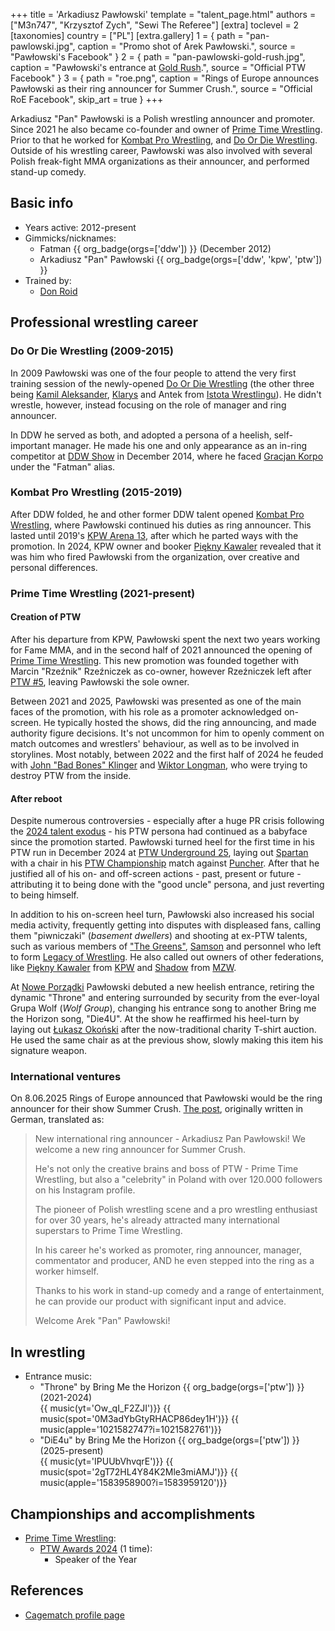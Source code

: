 +++
title = 'Arkadiusz Pawłowski'
template = "talent_page.html"
authors = ["M3n747", "Krzysztof Zych", "Sewi The Referee"]
[extra]
toclevel = 2
[taxonomies]
country = ["PL"]
[extra.gallery]
1 = { path = "pan-pawlowski.jpg", caption = "Promo shot of Arek Pawłowski.", source = "Pawłowski's Facebook" }
2 = { path = "pan-pawlowski-gold-rush.jpg", caption = "Pawłowski's entrance at [Gold Rush](@/e/ptw/2024-02-03-ptw-5-gold-rush.md).", source = "Official PTW Facebook" }
3 = { path = "roe.png", caption = "Rings of Europe announces Pawłowski as their ring announcer for Summer Crush.", source = "Official RoE Facebook", skip_art = true }
+++

Arkadiusz "Pan" Pawłowski is a Polish wrestling announcer and promoter. Since 2021 he also became co-founder and owner of [Prime Time Wrestling](@/o/ptw.md). Prior to that he worked for [Kombat Pro Wrestling](@/o/kpw.md), and [Do Or Die Wrestling](@/o/ddw.md). Outside of his wrestling career, Pawłowski was also involved with several Polish freak-fight MMA organizations as their announcer, and performed stand-up comedy.

## Basic info

* Years active: 2012-present
* Gimmicks/nicknames:
  - Fatman {{ org_badge(orgs=['ddw']) }} (December 2012)
  - Arkadiusz "Pan" Pawłowski {{ org_badge(orgs=['ddw', 'kpw', 'ptw']) }}
* Trained by:
  - [Don Roid](@/w/don-roid.md)

## Professional wrestling career

### Do Or Die Wrestling (2009-2015)

In 2009 Pawłowski was one of the four people to attend the very first training session of the newly-opened [Do Or Die Wrestling](@/o/ddw.md) (the other three being [Kamil Aleksander](@/w/kamil-aleksander.md), [Klarys](@/w/klarys.md) and Antek from [Istota Wrestlingu][yt-iw]).
He didn't wrestle, however, instead focusing on the role of manager and ring announcer.

In DDW he served as both, and adopted a persona of a heelish, self-important manager. He made his one and only appearance as an in-ring competitor at [DDW Show](@/e/ddw/2014-12-13-ddw-12.md) in December 2014, where he faced [Gracjan Korpo](@/w/gracjan-korpo.md) under the "Fatman" alias.

### Kombat Pro Wrestling (2015-2019)

After DDW folded, he and other former DDW talent opened [Kombat Pro Wrestling](@/o/kpw.md), where Pawłowski continued his duties as ring announcer.
This lasted until 2019's [KPW Arena 13](@/e/kpw/2019-04-05-kpw-arena-13.md), after which he parted ways with the promotion. In 2024, KPW owner and booker [Piękny Kawaler](@/w/piekny-kawaler.md) revealed that it was him who fired Pawłowski from the organization, over creative and personal differences.

### Prime Time Wrestling (2021-present)

#### Creation of PTW

After his departure from KPW, Pawłowski spent the next two years working for Fame MMA, and in the second half of 2021 announced the opening of [Prime Time Wrestling](@/o/ptw.md).
This new promotion was founded together with Marcin "Rzeźnik" Rzeźniczek as co-owner, however Rzeźniczek left after [PTW #5](@/e/ptw/2024-02-03-ptw-5-gold-rush.md), leaving Pawłowski the sole owner.

Between 2021 and 2025, Pawłowski was presented as one of the main faces of the promotion, with his role as a promoter acknowledged on-screen. He typically hosted the shows, did the ring announcing, and made authority figure decisions. It's not uncommon for him to openly comment on match outcomes and wrestlers' behaviour, as well as to be involved in storylines. Most notably, between 2022 and the first half of 2024 he feuded with [John "Bad Bones" Klinger](@/w/bad-bones.md) and [Wiktor Longman](@/w/wiktor-longman.md), who were trying to destroy PTW from the inside.

#### After reboot

Despite numerous controversies - especially after a huge PR crisis following the [2024 talent exodus](@/a/ptw-exits.md) - his PTW persona had continued as a babyface since the promotion started. Pawłowski turned heel for the first time in his PTW run in December 2024 at [PTW Underground 25](@/e/ptw/2024-12-07-ptw-underground-25.md), laying out [Spartan](@/w/spartan.md) with a chair in his [PTW Championship](@/c/ptw-championship.md) match against [Puncher](@/w/puncher.md). After that he justified all of his on- and off-screen actions - past, present or future - attributing it to being done with the "good uncle" persona, and just reverting to being himself.

In addition to his on-screen heel turn, Pawłowski also increased his social media activity, frequently getting into disputes with displeased fans, calling them "piwniczaki" (_basement dwellers_) and shooting at ex-PTW talents, such as various members of ["The Greens"](@/tt/zieloni.md), [Samson](@/w/samson.md) and personnel who left to form [Legacy of Wrestling](@/o/low.md). He also called out owners of other federations, like [Piękny Kawaler](@/w/piekny-kawaler.md) from [KPW](@/o/kpw.md) and [Shadow](@/w/shadow.md) from [MZW](@/o/mzw.md).

At [Nowe Porządki](@/e/ptw/2025-01-11-ptw-nowe-porzadki.md) Pawłowski debuted a new heelish entrance, retiring the dynamic "Throne" and entering surrounded by security from the ever-loyal Grupa Wolf (_Wolf Group_), changing his entrance song to another Bring me the Horizon song, "Die4U". At the show he reaffirmed his heel-turn by laying out [Łukasz Okoński](@/w/lukasz-okonski.md) after the now-traditional charity T-shirt auction. He used the same chair as at the previous show, slowly making this item his signature weapon.

### International ventures

On 8.06.2025 Rings of Europe announced that Pawłowski would be the ring announcer for their show Summer Crush. [The post][rings-of-pawel], originally written in German, translated as:

> New international ring announcer - Arkadiusz Pan Pawłowski!
> We welcome a new ring announcer for Summer Crush. 
>
> He's not only the creative brains and boss of PTW - Prime Time Wrestling, but also a "celebrity" in Poland with over 120.000 followers on his Instagram profile.
>
> The pioneer of Polish wrestling scene and a pro wrestling enthusiast for over 30 years, he's already attracted many international superstars to Prime Time Wrestling.
>
> In his career he's worked as promoter, ring announcer, manager, commentator and producer, AND he even stepped into the ring as a worker himself.
>
> Thanks to his work in stand-up comedy and a range of entertainment, he can provide our product with significant input and advice.
>
> Welcome Arek "Pan" Pawłowski!

## In wrestling

* Entrance music:
  - "Throne" by Bring Me the Horizon
    {{ org_badge(orgs=['ptw']) }} (2021-2024) <br>
    {{ music(yt='Ow_qI_F2ZJI')}}
    {{ music(spot='0M3adYbGtyRHACP86dey1H')}}
    {{ music(apple='1021582747?i=1021582761')}}
  - "DiE4u" by Bring Me the Horizon
    {{ org_badge(orgs=['ptw']) }} (2025-present) <br>
    {{ music(yt='IPUUbVhvqrE')}}
    {{ music(spot='2gT72HL4Y84K2Mle3miAMJ')}}
    {{ music(apple='1583958900?i=1583959120')}}  

## Championships and accomplishments

* [Prime Time Wrestling](@/o/ptw.md):
  - [PTW Awards 2024](@/a/ptw-awards-2024.md) (1 time):
    * Speaker of the Year

## References

* [Cagematch profile page](https://www.cagematch.net/?id=2&nr=6523)

[yt-iw]:https://www.youtube.com/@IstotaWrestlingu
[rings-of-pawel]:https://www.facebook.com/ringsofeurope/posts/pfbid0S8SS8eNu3Vwq7pMm7hmLs97HBEq6t6j6zrLckDE7TixabwX8Hb64C8mT1j8TRsFZl
